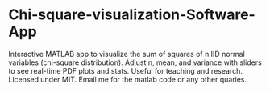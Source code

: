 # Chi-square-visualization-Software-App
Interactive MATLAB app to visualize the sum of squares of n IID normal variables (chi-square distribution). Adjust n, mean, and variance with sliders to see real-time PDF plots and stats. Useful for teaching and research. Licensed under MIT.
Email me for the matlab code or any other quaries.
